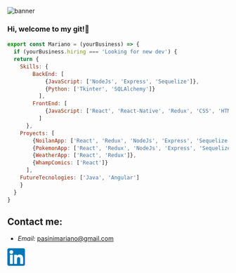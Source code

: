 ![banner](https://user-images.githubusercontent.com/67658710/134507544-9788538a-d336-4ae8-92d1-49e0c9645e05.png)

### Hi, welcome to my git!👋

```js
export const Mariano = (yourBusiness) => {
  if (yourBusiness.hiring === 'Looking for new dev') {
  return {
    Skills: {
        BackEnd: [
            {JavaScript: ['NodeJs', 'Express', 'Sequelize']},
            {Python: ['Tkinter', 'SQLAlchemy']}
          ],
        FrontEnd: [
            {JavaScript: ['React', 'React-Native', 'Redux', 'CSS', 'HTML', 'Bootstrap', 'Material-ui']}
          ]
      },
    Proyects: [
        {NoilanApp: ['React', 'Redux', 'NodeJs', 'Express', 'Sequelize']},
        {PokemonApp: ['React', 'Redux', 'NodeJs', 'Express', 'Sequelize']},
        {WeatherApp: ['React', 'Redux']},
        {WhampComics: ['React']}
      ],
    FutureTecnologies: ['Java', 'Angular']
    }
  }
}
```
## Contact me: 

 - *Email:* pasinimariano@gmail.com
  <a href="https://www.linkedin.com/in/mariano-pasini-4587b9142/" target="blank">
<img align="center" src="https://github.com/erielilara/erielilara/blob/d775d75f7acd0107e079fe12b8ee1999c13fd499/assets/linkedin.png" alt="https://www.linkedin.com/in/mariano-pasini-4587b9142/" height="40" width="40" /></a>

<br>
